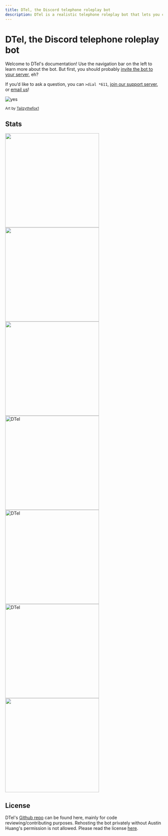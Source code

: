 ```yaml
---
title: DTel, the Discord telephone roleplay bot
description: DTel is a realistic telephone roleplay bot that lets you call other servers! Invite today!
---
```


# DTel, the Discord telephone roleplay bot

Welcome to DTel's documentation! Use the navigation bar on the left to learn more about the bot. But first, you should probably [invite the bot to your server](https://discordapp.com/oauth2/authorize?client_id=377609965554237453&scope=bot), eh?

If you’d like to ask a question, you can `>dial *611`, [join our support server](https://discord.gg/RN7pxrB), or [email us](mailto:dtel@austinhuang.me)!

![yes](https://cdn.discordapp.com/attachments/393598647679582218/393956037637570560/DTel-chan.png)

<small>Art by [Tailzythefox1](https://tailzythefox1.deviantart.com/)</small>

## Stats
<a href="https://botlist.space/bot/377609965554237453?utm_source=bls&utm_medium=widget&utm_campaign=377609965554237453"><img src="https://api.botlist.space/widget/377609965554237453/6" width="300"></a> <a href="https://botsfordiscord.com/bot/377609965554237453"><img src="https://botsfordiscord.com/api/bot/377609965554237453/widget?theme=dark" width="300" /></a> <a href="https://discordbotlist.com/bots/377609965554237453"><img src="https://discordbotlist.com/bots/377609965554237453/widget.svg" width="300" /></a> <a href="https://bots.ondiscord.xyz/bots/377609965554237453"><img src="https://bots.ondiscord.xyz/bots/377609965554237453/embed?theme=dark&showGuilds=true" alt="DTel" width="300"/></a> <a href="https://top.gg/bot/377609965554237453"><img src="https://top.gg/api/widget/377609965554237453.svg" alt="DTel" width="300" /></a> <a href="https://discord.boats/bot/377609965554237453"><img src="https://discord.boats/api/widget/377609965554237453" alt="DTel" width="300" /></a> <a href="https://mythicalbots.xyz/bot/377609965554237453" ><img src="https://mythicalbots.xyz/bot/377609965554237453/embed?q=dark" alt="" width="300" /></a>

## License
DTel's [Github repo](https://github.com/austinhuang0131/dtel) can be found here, mainly for code reviewing/contributing purposes. Rehosting the bot privately without Austin Huang's permission is not allowed. Please read the license [here](https://github.com/austinhuang0131/dtel/blob/master/LICENSE).

<script data-goatcounter="https://dtel.goatcounter.com/count"
        async src="//gc.zgo.at/count.js"></script>
